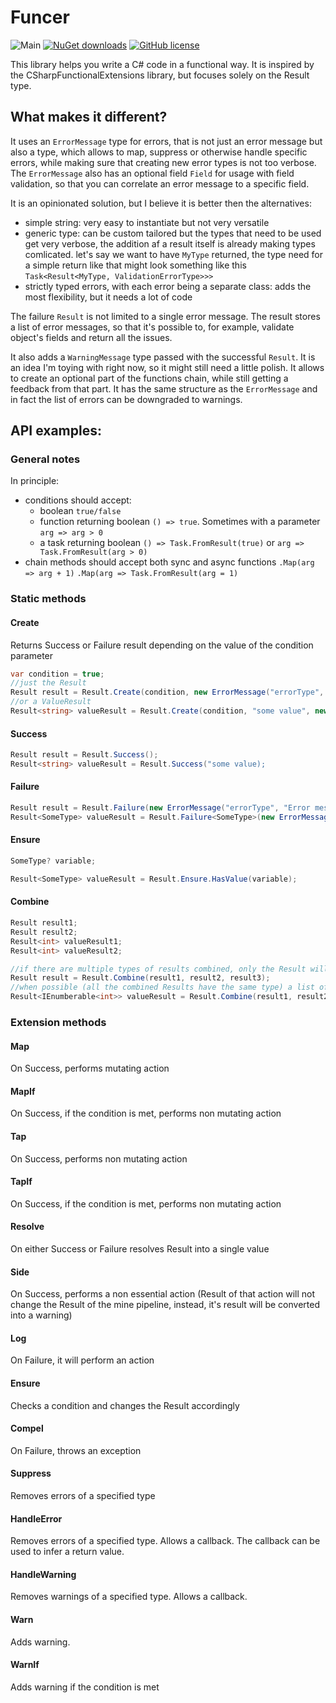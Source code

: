 # Funcer
![Main](https://github.com/piotr121993/Funcer/actions/workflows/dotnet.yml/badge.svg)
[![NuGet downloads](https://img.shields.io/nuget/v/funcer.svg)](https://www.nuget.org/packages/Funcer/)
[![GitHub license](https://img.shields.io/github/license/mashape/apistatus.svg)](https://github.com/piotr121993/Funcer/blob/main/LICENSE)

This library helps you write a C# code in a functional way. It is inspired by the CSharpFunctionalExtensions library, but focuses solely on the Result type.

## What makes it different?
It uses an `ErrorMessage` type for errors, that is not just an error message but also a type, which allows to map, suppress or otherwise handle specific errors, while making sure that creating new error types is not too verbose. The `ErrorMessage` also has an optional field `Field` for usage with field validation, so that you can correlate an error message to a specific field.

It is an opinionated solution, but I believe it is better then the alternatives:
- simple string: very easy to instantiate but not very versatile
- generic type: can be custom tailored but the types that need to be used get very verbose, the addition af a result itself is already making types comlicated. let's say we want to have `MyType` returned, the type need for a simple return like that might look something like this `Task<Result<MyType, ValidationErrorType>>>`
- strictly typed errors, with each error being a separate class: adds the most flexibility, but it needs a lot of code

The failure `Result` is not limited to a single error message. The result stores a list of error messages, so that it's possible to, for example, validate object's fields and return all the issues.

It also adds a `WarningMessage` type passed with the successful `Result`. It is an idea I'm toying with right now, so it might still need a little polish. It allows to create an optional part of the functions chain, while still getting a feedback from that part. It has the same structure as the `ErrorMessage` and in fact the list of errors can be downgraded to warnings.

## API examples:

### General notes
In principle:
- conditions should accept:
  - boolean `true/false`
  - function returning boolean `() => true`. Sometimes with a parameter `arg => arg > 0`
  - a task returning boolean `() => Task.FromResult(true)` or `arg => Task.FromResult(arg > 0)`
- chain methods should accept both sync and async functions `.Map(arg => arg + 1)` `.Map(arg => Task.FromResult(arg = 1)`

### Static methods

#### Create
Returns Success or Failure result depending on the value of the condition parameter
```csharp
var condition = true;
//just the Result
Result result = Result.Create(condition, new ErrorMessage("errorType", "Error message"));
//or a ValueResult
Result<string> valueResult = Result.Create(condition, "some value", new ErrorMessage("errorType", "Error message"));
```

#### Success
```csharp
Result result = Result.Success();
Result<string> valueResult = Result.Success("some value);
```

#### Failure
```csharp
Result result = Result.Failure(new ErrorMessage("errorType", "Error message"));
Result<SomeType> valueResult = Result.Failure<SomeType>(new ErrorMessage("errorType", "Error message"));
```

#### Ensure

```csharp
SomeType? variable;

Result<SomeType> valueResult = Result.Ensure.HasValue(variable);
```

#### Combine
```csharp
Result result1;
Result result2;
Result<int> valueResult1;
Result<int> valueResult2;

//if there are multiple types of results combined, only the Result will be returned
Result result = Result.Combine(result1, result2, result3);
//when possible (all the combined Results have the same type) a list of received values will be returned
Result<IEnumberable<int>> valueResult = Result.Combine(result1, result2, result3);
```

### Extension methods

#### Map
On Success, performs mutating action
#### MapIf
On Success, if the condition is met, performs non mutating action
#### Tap
On Success, performs non mutating action
#### TapIf
On Success, if the condition is met, performs non mutating action
#### Resolve
On either Success or Failure resolves Result into a single value
#### Side
On Success, performs a non essential action (Result of that action will not change the Result of the mine pipeline, instead, it's result will be converted into a warning)
#### Log
On Failure, it will perform an action
#### Ensure
Checks a condition and changes the Result accordingly
#### Compel
On Failure, throws an exception
#### Suppress
Removes errors of a specified type
#### HandleError
Removes errors of a specified type. Allows a callback. The callback can be used to infer a return value.
#### HandleWarning
Removes warnings of a specified type. Allows a callback.
#### Warn
Adds warning.
#### WarnIf
Adds warning if the condition is met